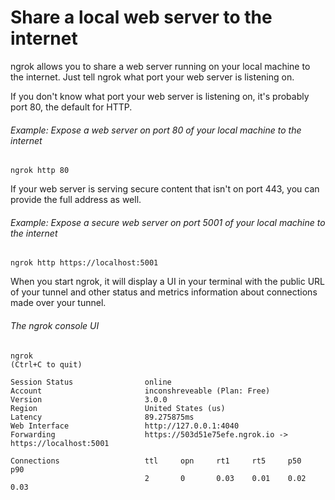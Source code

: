 # Share a local web server to the internet

ngrok allows you to share a web server running on your local machine to the internet. Just tell ngrok what port your web server is listening on.

If you don't know what port your web server is listening on, it's probably port 80, the default for HTTP.

###### Example: Expose a web server on port 80 of your local machine to the internet

    ngrok http 80

If your web server is serving secure content that isn't on port 443, you can provide the full address as well.

###### Example: Expose a secure web server on port 5001 of your local machine to the internet

    ngrok http https://localhost:5001

When you start ngrok, it will display a UI in your terminal with the public URL of your tunnel and other status and metrics information about connections made over your tunnel.

###### The ngrok console UI

    ngrok                                                                                    (Ctrl+C to quit)
    
    Session Status                online
    Account                       inconshreveable (Plan: Free)
    Version                       3.0.0
    Region                        United States (us)
    Latency                       89.275875ms
    Web Interface                 http://127.0.0.1:4040
    Forwarding                    https://503d51e75efe.ngrok.io -> https://localhost:5001
    
    Connections                   ttl     opn     rt1     rt5     p50     p90
                                  2       0       0.03    0.01    0.02    0.03